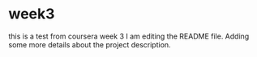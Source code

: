 # week3
this is a test from coursera week 3
I am editing the README file. Adding some more details about the project description.

